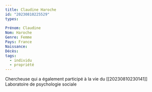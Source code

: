 ```yaml
---
title: Claudine Haroche 
id: "20230810225529"
types:
  
Prénom: Claudine
Nom: Haroche
Genre: Femme
Pays: France
Naissance: 
Décès: 
tags:
  - individu
  - propriété
---
```


Chercheuse qui a également participé à la vie du [[20230810230141]] Laboratoire de psychologie sociale
